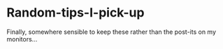 # Random-tips-I-pick-up
Finally, somewhere sensible to keep these rather than the post-its on my monitors...
